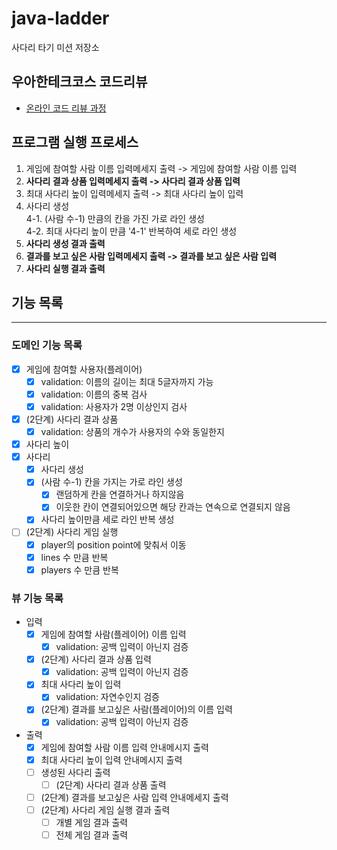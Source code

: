 # java-ladder

사다리 타기 미션 저장소

## 우아한테크코스 코드리뷰

- [온라인 코드 리뷰 과정](https://github.com/woowacourse/woowacourse-docs/blob/master/maincourse/README.md)

## 프로그램 실행 프로세스

1. 게임에 참여할 사람 이름 입력메세지 출력 -> 게임에 참여할 사람 이름 입력
2. **사다리 결과 상품 입력메세지 출력 -> 사다리 결과 상품 입력** 
3. 최대 사다리 높이 입력메세지 출력 -> 최대 사다리 높이 입력 
4. 사다리 생성<br>
   4-1. (사람 수-1) 만큼의 칸을 가진 가로 라인 생성<br>
   4-2. 최대 사다리 높이 만큼 '4-1' 반복하여 세로 라인 생성
5. **사다리 생성 결과 출력** 
6. **결과를 보고 싶은 사람 입력메세지 출력 -> 결과를 보고 싶은 사람 입력**
7. **사다리 실행 결과 출력**

## 기능 목록

---

### 도메인 기능 목록

- [x] 게임에 참여할 사용자(플레이어)
  - [x] validation: 이름의 길이는 최대 5글자까지 가능
  - [x] validation: 이름의 중복 검사
  - [x] validation: 사용자가 2명 이상인지 검사
- [x] (2단계) 사다리 결과 상품
  - [x] validation: 상품의 개수가 사용자의 수와 동일한지
- [x] 사다리 높이
- [x] 사다리
  - [x] 사다리 생성
  - [x] (사람 수-1) 칸을 가지는 가로 라인 생성
    - [x] 랜덤하게 칸을 연결하거나 하지않음
    - [x] 이웃한 칸이 연결되어있으면 해당 칸과는 연속으로 연결되지 않음
  - [x] 사다리 높이만큼 세로 라인 반복 생성
- [ ] (2단계) 사다리 게임 실행
  - [x] player의 position point에 맞춰서 이동
  - [x] lines 수 만큼 반복
  - [x] players 수 만큼 반복

### 뷰 기능 목록

- 입력
  - [x] 게임에 참여할 사람(플레이어) 이름 입력
    - [x] validation: 공백 입력이 아닌지 검증
  - [x] (2단계) 사다리 결과 상품 입력
    - [x] validation: 공백 입력이 아닌지 검증
  - [x] 최대 사다리 높이 입력
    - [x] validation: 자연수인지 검증
  - [x] (2단계) 결과를 보고싶은 사람(플레이어)의 이름 입력
    - [x] validation: 공백 입력이 아닌지 검증

- 출력
  - [x] 게임에 참여할 사람 이름 입력 안내메시지 출력
  - [x] 최대 사다리 높이 입력 안내메시지 출력
  - [ ] 생성된 사다리 출력
    - [ ] (2단계) 사다리 결과 상품 출력
  - [ ] (2단계) 결과를 보고싶은 사람 입력 안내메세지 출력
  - [ ] (2단계) 사다리 게임 실행 결과 출력
    - [ ] 개별 게임 결과 출력
    - [ ] 전체 게임 결과 출력
